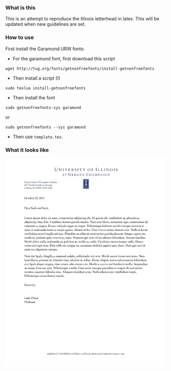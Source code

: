 ### What is this

This is an attempt to reproduce the Illinois letterhead in latex.  This will be updated when new guidelines are set.

### How to use

First install the Garamond URW fonts:
- For the garamond font, first download this script
```  
wget http://tug.org/fonts/getnonfreefonts/install-getnonfreefonts
```  
- Then install a script (!)
```    
sudo texlua install-getnonfreefonts
```    
- Then install the font
```
sudo getnonfreefonts-sys garamond
```
  or
```
sudo getnonfreefonts --sys garamond
```

- Then use `template.tex`.

### What it looks like

![example](./example.png "example")


